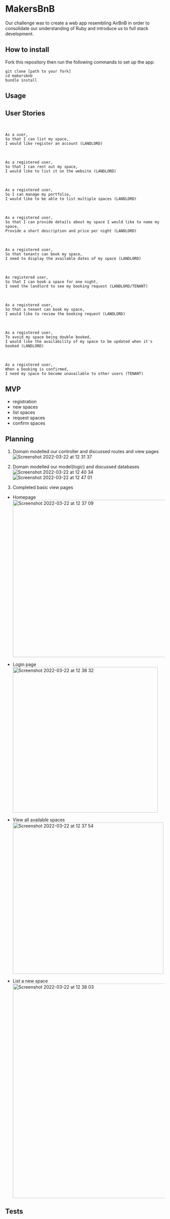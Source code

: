 # MakersBnB

Our challenge was to create a web app resembling AirBnB in order to consolidate our understanding of Ruby and introduce us to full stack development.

## How to install

Fork this repository then run the following commands to set up the app:<br> 
```
git clone [path to your fork]
cd makersbnb
bundle install
```

## Usage



## User Stories
   
```
As a user, 
So that I can list my space, 
I would like register an account (LANDLORD)
```
  
```
As a registered user, 
So that I can rent out my space, 
I would like to list it on the website (LANDLORD)
```
  
```
As a registered user, 
So I can manage my portfolio, 
I would like to be able to list multiple spaces (LANDLORD)
```
  
```
As a registered user, 
So that I can provide details about my space I would like to name my space, 
Provide a short description and price per night (LANDLORD)
```
  
```
As a registered user, 
So that tenants can book my space, 
I need to display the available dates of my space (LANDLORD)
```
  
```
As registered user, 
So that I can book a space for one night, 
I need the landlord to see my booking request (LANDLORD/TENANT)
```
  
```
As a registered user, 
So that a tenant can book my space, 
I would like to review the booking request (LANDLORD)
```
  
```
As a registered user, 
To avoid my space being double booked, 
I would like the availability of my space to be updated when it's booked (LANDLORD)
```
  
```
As a registered user, 
When a booking is confirmed, 
I need my space to become unavailable to other users (TENANT)
```
## MVP
  - registration
  - new spaces
  - list spaces
  - request spaces
  - confirm spaces

## Planning

1. Domain modelled our controller and discussed routes and view pages
  ![Screenshot 2022-03-22 at 12 31 37](https://user-images.githubusercontent.com/74867241/159483336-718e1ed8-30e8-4f57-9a60-a63def1b940b.png)


2. Domain modelled our model(logic) and discussed databases
  ![Screenshot 2022-03-22 at 12 40 34](https://user-images.githubusercontent.com/74867241/159484130-ad903d6d-eb36-4bd0-af4e-f54f5ba8f248.png)
  ![Screenshot 2022-03-22 at 12 47 01](https://user-images.githubusercontent.com/74867241/159485263-694667c1-40c7-4442-8c24-059f45102754.png)

3. Completed basic view pages
* Homepage
  <img width="495" alt="Screenshot 2022-03-22 at 12 37 09" src="https://user-images.githubusercontent.com/74867241/159483789-bb32eae0-a92d-48f3-8162-bd13330721f6.png">

* Login page
  <img width="458" alt="Screenshot 2022-03-22 at 12 38 32" src="https://user-images.githubusercontent.com/74867241/159483820-a8e8b3c0-b6a4-4627-bc29-bca9bc93d649.png">

* View all available spaces
  <img width="476" alt="Screenshot 2022-03-22 at 12 37 54" src="https://user-images.githubusercontent.com/74867241/159483844-a1924f8c-e816-4923-ad17-6230b99d2869.png">

* List a new space
  <img width="675" alt="Screenshot 2022-03-22 at 12 38 03" src="https://user-images.githubusercontent.com/74867241/159483854-38cf7377-1196-4c56-841a-078eb11b068e.png">



## Tests

